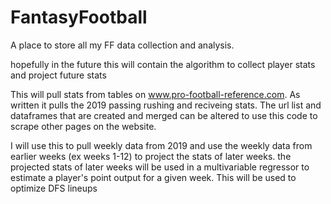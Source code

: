 # FantasyFootball
A place to store all my FF data collection and analysis.

hopefully in the future this will contain the algorithm to collect player stats and project future stats

This will pull stats from tables on www.pro-football-reference.com. As written it pulls the 2019 passing rushing and reciveing stats. The url list and dataframes that are created and merged can be altered to use this code to scrape other pages on the website.

I will use this to pull weekly data from 2019 and use the weekly data from earlier weeks (ex weeks 1-12) to project the stats of later weeks. the projected stats of later weeks will be used in a multivariable regressor to estimate a player's point output for a given week. This will be used to optimize DFS lineups
